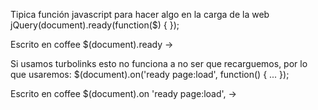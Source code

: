 Tipica función javascript para hacer algo en la carga de la web
jQuery(document).ready(function($) {
});

Escrito en coffee
$(document).ready ->


Si usamos turbolinks esto no funciona a no ser que recarguemos, por lo que usaremos:
$(document).on('ready page:load', function() {
  ...
});

Escrito en coffee
$(document).on 'ready page:load', ->
